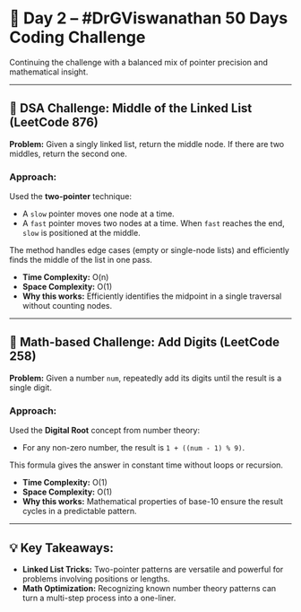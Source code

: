 # 🚀 Day 2 – #DrGViswanathan 50 Days Coding Challenge

Continuing the challenge with a balanced mix of pointer precision and mathematical insight.

---

## 💫 DSA Challenge: Middle of the Linked List (LeetCode 876)
**Problem:** Given a singly linked list, return the middle node. If there are two middles, return the second one.

### Approach:
Used the **two-pointer** technique: 
- A `slow` pointer moves one node at a time.
- A `fast` pointer moves two nodes at a time.
When `fast` reaches the end, `slow` is positioned at the middle.

The method handles edge cases (empty or single-node lists) and efficiently finds the middle of the list in one pass.

- **Time Complexity:** O(n)  
- **Space Complexity:** O(1)  
- **Why this works:** Efficiently identifies the midpoint in a single traversal without counting nodes.

---

## 💫 Math-based Challenge: Add Digits (LeetCode 258)
**Problem:** Given a number `num`, repeatedly add its digits until the result is a single digit.

### Approach:
Used the **Digital Root** concept from number theory:
- For any non-zero number, the result is `1 + ((num - 1) % 9)`.

This formula gives the answer in constant time without loops or recursion.

- **Time Complexity:** O(1)  
- **Space Complexity:** O(1)  
- **Why this works:** Mathematical properties of base-10 ensure the result cycles in a predictable pattern.

---

## 💡 Key Takeaways:
- **Linked List Tricks:** Two-pointer patterns are versatile and powerful for problems involving positions or lengths.
- **Math Optimization:** Recognizing known number theory patterns can turn a multi-step process into a one-liner.

